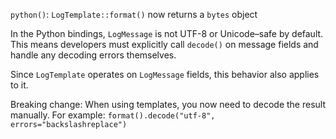`python()`: `LogTemplate::format()` now returns a `bytes` object

In the Python bindings, `LogMessage` is not UTF-8 or Unicode–safe by default.
This means developers must explicitly call `decode()` on message fields and handle any decoding errors themselves.

Since `LogTemplate` operates on `LogMessage` fields, this behavior also applies to it.

Breaking change:
When using templates, you now need to decode the result manually. For example:
`format().decode("utf-8", errors="backslashreplace")`
